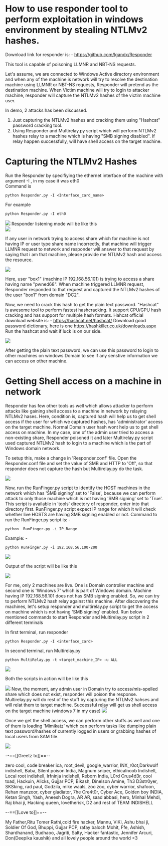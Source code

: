 # How to use responder tool to perform exploitation in windows environment by stealing NTLMv2 hashes.

Download link for responder is: - <a href="https://github.com/lgandx/Responder">https://github.com/lgandx/Responder</a>

This tool is capable of poisoning LLMNR and NBT-NS requests.

Let's assume, we are connected to Windows Active directory environment and when any of the machine is network will try to resolve the destination machine using LLMNR or NBT-NS requests, Responder will pretend as the destination machine. When Victim machine will try to login to attacker machine, responder will capture the NTLMv2 hashes of the victim machine user.

In demo, 2 attacks has been discussed.
1. Just capturing the NTLMv2 hashes and cracking them using "Hashcat" password cracking tool.
2. Using Responder and Multirelay.py script which will perform NTLMv2 hashes relay to a machine which is having "SMB signing disabled". If relay happen successfully, will have shell access on the target machine.

# Capturing the NTLMv2 Hashes
Run the Responder by specifiying the ethernet interface of the machine with argument -I , in my case it was eth0 
<br>Command is 

 	python Responder.py -I <Interface_card_name> 
For example

 	python Responder.py -I eth0

<img src="https://raw.githubusercontent.com/incredibleindishell/Windows-AD-environment-related/master/Responder/images/1.png">
Responder listening mode will be like this <br>
<img src="https://raw.githubusercontent.com/incredibleindishell/Windows-AD-environment-related/master/Responder/images/2.png">

If any user in network trying to access share which for machine is not having IP or user type share name incorrectly, that machine will trigger LLMNR request to network and responder will answer to that request by saying that i am that machine, please provide me NTLMv2 hash and access the resource.

<img src="https://raw.githubusercontent.com/incredibleindishell/Windows-AD-environment-related/master/Responder/images/3.png">

Here, user "box1" (machine IP 192.168.56.101) is trying to access a share having name "pwned68". When machine triggered LLMNR request, Responder responded to that request and captured the NTLMv2 hashes of the user "box1" from domain "DC2".

Now, we need to crack this hash to get the plain text password. 
"Hashcat" is awesome tool to perform fastest hashcracking. It support CPU/GPU hash cracking and has support for multiple hash formats.
Hahcat official download website is: - <a href="https://hashcat.net/hashcat/">https://hashcat.net/hashcat/</a>
Download good password dictionary, here is one <a href="https://hashkiller.co.uk/downloads.aspx">https://hashkiller.co.uk/downloads.aspx</a>
Run the hashcat and wait if luck is on our side.

<img src="https://raw.githubusercontent.com/incredibleindishell/Windows-AD-environment-related/master/Responder/images/4.png">

After getting the plain text password, we can use this password to login to other machines on windows Domain to see if any senstive information we can access on other machine.

# Getting Shell access on a machine in network
Responder has few other tools as well which allows attacker to perform attacks like gaining shell access to a machine in network by relaying NTLMv2 hases. Here, condition is, captured hash will help us to get shell access if the user for which we captured hashes, has 'administrator' access on the target machine. Normal Domain user hash wont help us to get shell access on machine.
In my case, one of the admin user tried to access a non-existing share, Responder poisoned it and later Multirelay.py script used captured NTLMv2 hash to login to a machine which is the part of Windows domain network.

To setup this, make a change in 'Responder.conf' file. Open the Responder.conf file and set the value of SMB and HTTP to 'Off', so that responder does not capture the hash but Multirelay.py do the task.

<img src="https://raw.githubusercontent.com/incredibleindishell/Windows-AD-environment-related/master/Responder/images/7.1.png">

Now, run the RunFinger.py script to identify the HOST machines in the network which has 'SMB signing' set to 'False', because we can perform attack to only those machine which is not having 'SMB signing' set to 'True'. 
This script is available in 'tools' directory of responder, enter into that directory first. RunFinger.py script expect IP range for which it will check whether live HOSTS are having SMB signing enabled or not.
Command to run the RunFinger.py script is: -

    python  RunFinger.py -i IP_Range
 Example: -
 
    python RunFinger.py -i 192.168.56.100-200
<img src="https://raw.githubusercontent.com/incredibleindishell/Windows-AD-environment-related/master/Responder/images/5.png">

Output of the script will be like this

<img src="https://raw.githubusercontent.com/incredibleindishell/Windows-AD-environment-related/master/Responder/images/6.png">

For me, only 2 machines are live. One is Domain controller machine and second one is 'Windows 7' which is part of Windows domain. 
Machine having IP 192.168.56.101 does not has SMB signing enabled. So, we can try to perform NTLMv2 hash relay against this machine.
After discovering the machines, let's setup responder and multirelay.py script to get the access on machine which is not having 'SMB signing' enabled.
Run below mentioned commands to start Responder and Multirelay.py script in 2 different terminals 

In first terminal, run responder

    python Responder.py -I <interface_card>
In second terminal, run Multirelay.py

    python MultiRelay.py -t <target_machine_IP> -u ALL
<img src="https://raw.githubusercontent.com/incredibleindishell/Windows-AD-environment-related/master/Responder/images/7.png">    
 
Both the scripts in action will be like this 

<img src="https://raw.githubusercontent.com/incredibleindishell/Windows-AD-environment-related/master/Responder/images/8.png">
Now, the moment, any admin user in Domain try to access/mis-spelled share which does not exist, responder will poison the response. Multirelay.py will do rest of the stuff by capturing the NTLMv2 hahses and will relat them to target machine. Successful relay will get us shell access on the target machine (windows 7 in my case)

<img src="https://raw.githubusercontent.com/incredibleindishell/Windows-AD-environment-related/master/Responder/images/9.png">

Once we get the shell access, we can perform other stuffs as well and one of them is loading 'Mimikatz' which can perform tasks like dumping plain text password/hashes of currently logged in users or grabbing hashes of local users from SAM file.

<img src="https://raw.githubusercontent.com/incredibleindishell/Windows-AD-environment-related/master/Responder/images/10.png">

--==[[Greetz to]]==--

zero cool, code breaker ica, root_devil, google_warrior, INX_r0ot,Darkwolf indishell, Baba, Silent poison India, Magnum sniper, ethicalnoob Indishell, Local root indishell, Irfninja indishell, Reborn India, L0rd Crus4d3r, cool toad, Hackuin, Alicks, Gujjar PCP, Bikash, Dinelson Amine, Th3 D3str0yer, SKSking, rad paul, Godzila, mike waals, zoo zoo, cyber warrior, shafoon, Rehan manzoor, cyber gladiator, 7he Cre4t0r, Cyber Ace, Golden boy INDIA, Ketan Singh, Yash, Aneesh Dogra, AR AR, saad abbasi, hero, Minhal Mehdi, Raj bhai ji, Hacking queen, lovetherisk, D2 and rest of TEAM INDISHELL

--==[[Love to]]==--

My Father,Ritu Tomer Rathi,cold fire hacker, Mannu, ViKi, Ashu bhai ji, Soldier Of God, Bhuppi, Gujjar PCP, rafay baloch
Mohit, Ffe, Ashish, Shardhanand, Budhaoo, Jagriti, Salty, Hacker fantastic, Jennifer Arcuri, Don(Deepika kaushik) and all lovely people around the world <3
